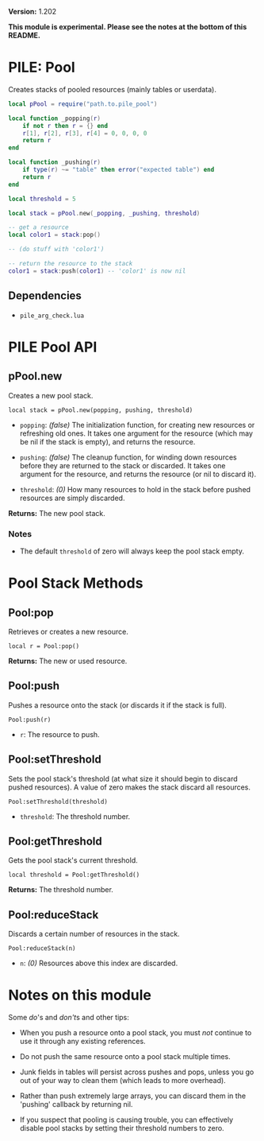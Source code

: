 **Version:** 1.202

**This module is experimental. Please see the notes at the bottom of this README.**

# PILE: Pool

Creates stacks of pooled resources (mainly tables or userdata).


```lua
local pPool = require("path.to.pile_pool")

local function _popping(r)
	if not r then r = {} end
	r[1], r[2], r[3], r[4] = 0, 0, 0, 0
	return r
end

local function _pushing(r)
	if type(r) ~= "table" then error("expected table") end
	return r
end

local threshold = 5

local stack = pPool.new(_popping, _pushing, threshold)

-- get a resource
local color1 = stack:pop()

-- (do stuff with 'color1')

-- return the resource to the stack
color1 = stack:push(color1) -- 'color1' is now nil
```


## Dependencies

* `pile_arg_check.lua`


# PILE Pool API


## pPool.new

Creates a new pool stack.

`local stack = pPool.new(popping, pushing, threshold)`

* `popping`: *(false)* The initialization function, for creating new resources or refreshing old ones. It takes one argument for the resource (which may be nil if the stack is empty), and returns the resource.

* `pushing`: *(false)* The cleanup function, for winding down resources before they are returned to the stack or discarded. It takes one argument for the resource, and returns the resource (or nil to discard it).

* `threshold`: *(0)* How many resources to hold in the stack before pushed resources are simply discarded.

**Returns:** The new pool stack.

### Notes

* The default `threshold` of zero will always keep the pool stack empty.


# Pool Stack Methods

## Pool:pop

Retrieves or creates a new resource.

`local r = Pool:pop()`

**Returns:** The new or used resource.


## Pool:push

Pushes a resource onto the stack (or discards it if the stack is full).

`Pool:push(r)`

* `r`: The resource to push.


## Pool:setThreshold

Sets the pool stack's threshold (at what size it should begin to discard pushed resources). A value of zero makes the stack discard all resources.

`Pool:setThreshold(threshold)`

* `threshold`: The threshold number.


## Pool:getThreshold

Gets the pool stack's current threshold.

`local threshold = Pool:getThreshold()`

**Returns:** The threshold number.


## Pool:reduceStack

Discards a certain number of resources in the stack.

`Pool:reduceStack(n)`

* `n`: *(0)* Resources above this index are discarded.


# Notes on this module

Some *do*'s and *don't*s and other tips:

* When you push a resource onto a pool stack, you must *not* continue to use it through any existing references.

* Do not push the same resource onto a pool stack multiple times.

* Junk fields in tables will persist across pushes and pops, unless you go out of your way to clean them (which leads to more overhead).

* Rather than push extremely large arrays, you can discard them in the 'pushing' callback by returning nil.

* If you suspect that pooling is causing trouble, you can effectively disable pool stacks by setting their threshold numbers to zero.

